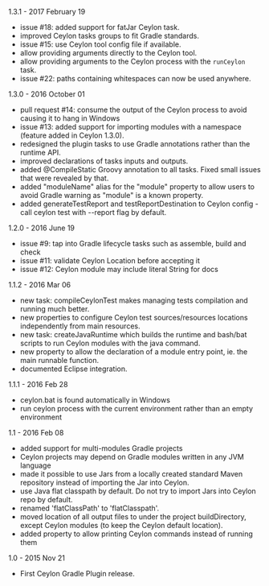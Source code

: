 1.3.1 - 2017 February 19

* issue #18: added support for fatJar Ceylon task.
* improved Ceylon tasks groups to fit Gradle standards.
* issue #15: use Ceylon tool config file if available.
* allow providing arguments directly to the Ceylon tool.
* allow providing arguments to the Ceylon process with the `runCeylon` task.
* issue #22: paths containing whitespaces can now be used anywhere.

1.3.0 - 2016 October 01

* pull request #14: consume the output of the Ceylon process to avoid causing it to hang in Windows
* issue #13: added support for importing modules with a namespace (feature added in Ceylon 1.3.0).
* redesigned the plugin tasks to use Gradle annotations rather than the runtime API.
* improved declarations of tasks inputs and outputs.
* added @CompileStatic Groovy annotation to all tasks. Fixed small issues that were revealed by that.
* added "moduleName" alias for the "module" property to allow users to avoid Gradle warning as "module" is a known property.
* added generateTestReport and testReportDestination to Ceylon config - call ceylon test with --report flag by default.

1.2.0 - 2016 June 19

* issue #9: tap into Gradle lifecycle tasks such as assemble, build and check
* issue #11: validate Ceylon Location before accepting it
* issue #12: Ceylon module may include literal String for docs

1.1.2 - 2016 Mar 06

* new task: compileCeylonTest makes managing tests compilation and running much better.
* new properties to configure Ceylon test sources/resources locations independently from main resources.
* new task: createJavaRuntime which builds the runtime and bash/bat scripts to run Ceylon modules with the java command.
* new property to allow the declaration of a module entry point, ie. the main runnable function.
* documented Eclipse integration.

1.1.1 - 2016 Feb 28

* ceylon.bat is found automatically in Windows
* run ceylon process with the current environment rather than an empty environment

1.1 - 2016 Feb 08

* added support for multi-modules Gradle projects
* Ceylon projects may depend on Gradle modules written in any JVM language
* made it possible to use Jars from a locally created standard Maven repository instead of importing the Jar into Ceylon.
* use Java flat classpath by default. Do not try to import Jars into Ceylon repo by default.
* renamed 'flatClassPath' to 'flatClasspath'.
* moved location of all output files to under the project buildDirectory, except Ceylon modules
  (to keep the Ceylon default location).
* added property to allow printing Ceylon commands instead of running them

1.0 - 2015 Nov 21

* First Ceylon Gradle Plugin release.